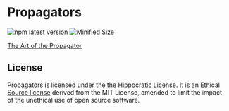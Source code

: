 # Propagators

[![npm latest version](https://img.shields.io/npm/v/@tdreyno/propagators/latest.svg)](https://www.npmjs.com/package/@tdreyno/propagators)
[![Minified Size](https://badgen.net/bundlephobia/minzip/@tdreyno/propagators)](https://bundlephobia.com/result?p=@tdreyno/propagators)

[The Art of the Propagator](https://dspace.mit.edu/handle/1721.1/44215)

## License

Propagators is licensed under the the [Hippocratic License](https://firstdonoharm.dev). It is an [Ethical Source license](https://ethicalsource.dev) derived from the MIT License, amended to limit the impact of the unethical use of open source software.
